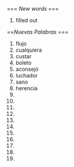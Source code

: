 === *New words* ===

1. filled out

==*Nuevas Palabras* ===

1. flujo
2. cualquiera
3. custar
4. boleto
5. aconsejó
6. luchador     
7. sano
8. herencia
9. 
10. 
11. 
12. 
13. 
14. 
15.     
16. 
17. 
18.     
19. 
